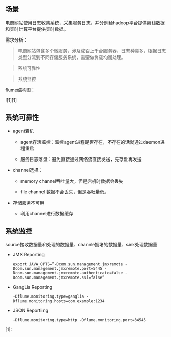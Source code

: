 ## 场景

电商网站使用日志收集系统，采集服务日志，并分别给hadoop平台提供离线数据和实时计算平台提供实时数据。

需求分析：

> 电商网站包含多个微服务，涉及成百上千台服务器，日志种类多，根据日志类型分流到不同存储服务系统，需要做负载均衡处理。

> 系统可靠性

> 系统监控

flume结构图：

![1][1]

## 系统可靠性

- agent宕机

    - agent存活监控：监控agent进程是否存在，不存在的话就通过daemon进程重启

    - 服务日志落盘：避免直接通过网络流直接发送，先存盘再发送

- channel选择：

    - memory channel吞吐量大，但是宕机时数据会丢失

    - file channel 数据不会丢失，但是吞吐量低。

- 存储服务不可用

    - 利用channel进行数据缓存


## 系统监控

source接收数据量和处理的数据量、channle拥堵的数据量、sink处理数据量

- JMX Reporting
    
    ```
    export JAVA_OPTS=”-Dcom.sun.management.jmxremote -Dcom.sun.management.jmxremote.port=5445 -Dcom.sun.management.jmxremote.authenticate=false -Dcom.sun.management.jmxremote.ssl=false”
    ```

- GangLia Reporting

    ```
    -Dflume.monitoring.type=ganglia -Dflume.monitoring.hosts=com.example:1234
    ```

- JSON Reportiing

    ```
    -Dflume.monitoring.type=http -Dflume.monitoring.port=34545
    ```

[1]: 